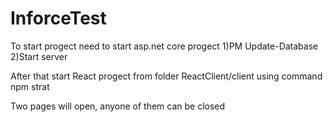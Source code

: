 # InforceTest
To start progect need to start asp.net core progect
  1)PM Update-Database
  2)Start server

After that start React progect from folder ReactClient/client using command npm strat

Two pages will open, anyone of them can be closed
